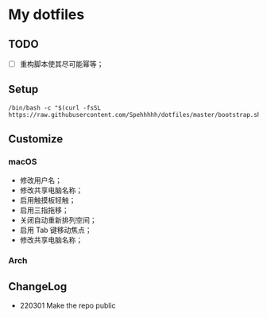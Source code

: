 # My dotfiles

## TODO

- [ ] 重构脚本使其尽可能幂等；

## Setup

```shell
/bin/bash -c "$(curl -fsSL https://raw.githubusercontent.com/Spehhhhh/dotfiles/master/bootstrap.sh)"
```

## Customize

### macOS

- 修改用户名；
- 修改共享电脑名称；
- 启用触摸板轻触；
- 启用三指拖移；
- 关闭自动重新排列空间；
- 启用 Tab 键移动焦点；
- 修改共享电脑名称；

### Arch

## ChangeLog

- 220301 Make the repo public
